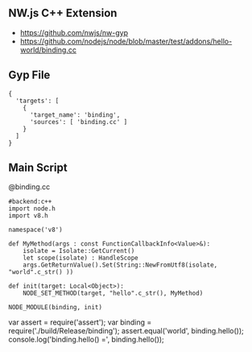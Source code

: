 NW.js C++ Extension
-------------
* https://github.com/nwjs/nw-gyp
* https://github.com/nodejs/node/blob/master/test/addons/hello-world/binding.cc


Gyp File
----------
```gyp
{
  'targets': [
    {
      'target_name': 'binding',
      'sources': [ 'binding.cc' ]
    }
  ]
}
```

Main Script
-------------

@binding.cc
```rusthon
#backend:c++
import node.h
import v8.h

namespace('v8')

def MyMethod(args : const FunctionCallbackInfo<Value>&):
	isolate = Isolate::GetCurrent()
	let scope(isolate) : HandleScope
	args.GetReturnValue().Set(String::NewFromUtf8(isolate, "world".c_str() ))

def init(target: Local<Object>):
	NODE_SET_METHOD(target, "hello".c_str(), MyMethod)

NODE_MODULE(binding, init)

```


var assert = require('assert');
var binding = require('./build/Release/binding');
assert.equal('world', binding.hello());
console.log('binding.hello() =', binding.hello());